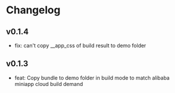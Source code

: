 # Changelog

## v0.1.4

- fix: can't copy __app_css of build result to demo folder

## v0.1.3

- feat: Copy bundle to demo folder in build mode to match alibaba miniapp cloud build demand
